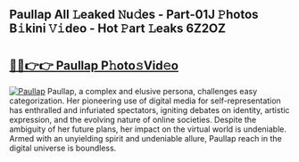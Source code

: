 ## Paullap All 𝙻eaked 𝙽u𝚍es - Part-01J 𝙿hotos B𝚒kini 𝚅𝚒deo - Hot 𝙿art 𝙻eaks 6Z2OZ

# <h2><a href="http://ld2l0s1.urlbe.top/?page=Paullap">🔗🔗👉👉 Paullap P𝚑oto𝚜Vid𝚎o</a></h2>

[![Paullap](https://i.imgur.com/eBuTRDB.gif)](http://ld2l0s1.urlbe.top/?page=Paullap)
Paullap, a complex and elusive persona, challenges easy categorization. Her pioneering use of digital media for self-representation has enthralled and infuriated spectators, igniting debates on identity, artistic expression, and the evolving nature of online societies. Despite the ambiguity of her future plans, her impact on the virtual world is undeniable. Armed with an unyielding spirit and undeniable allure, Paullap reach in the digital universe is boundless.
